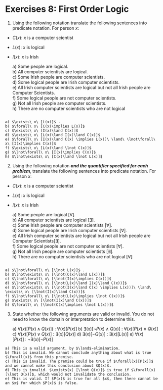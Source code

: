 # Exercises 8: First Order Logic
1. Using the following notation translate the following sentences into predicate notation. For person $x$:
- $C(x)$: $x$ is a computer scientist
- $L(x)$: $x$ is logical
- $I(x)$: $x$ is Irish

    a) Some people are logical.  
    b) All computer scientists are logical.  
    c) Some Irish people are computer scientists.  
    d) Some logical people are Irish computer scientists.  
    e) All Irish computer scientists are logical but not all Irish people are Computer Scientists.  
    f) Some logical people are not computer scientists.  
    g) Not all Irish people are computer scientists.  
    h) There are no computer scientists who are not logical

```{dropdown} **Solutions**

a) $\exists\ x\ [L(x)]$ . 
b) $\forall\ x\ [C(x)\implies L(x)]$  
c) $\exists\ x\ [I(x)\land C(x)]$  
d) $\exists\ x\ [L(x)\land I(x)\land C(x)]$  
e) $\forall\ x\ [I(x)\land C(x) \implies L(x)]\ \land\ \lnot\forall\ x\ [I(x)\implies C(x)]$    
f) $\exists\ x\ [L(x)\land \lnot C(x)]$  
g) $\lnot\forall\ x\ [I(x)\implies C(x)]$  
h) $\lnot\exists\ x\ [C(x)\land \lnot L(x)]$  
```

2. Using the following notation ***and the quantifier specified for each problem***, translate the following sentences into predicate notation. For person $x$:
- $C(x)$: $x$ is a computer scientist
- $L(x)$: $x$ is logical
- $I(x)$: $x$ is Irish

    a) Some people are logical [$\forall$].  
    b) All computer scientists are logical [$\exists$].  
    c) Some Irish people are computer scientists [$\forall$].  
    d) Some logical people are Irish computer scientists [$\forall$].  
    e) All Irish computer scientists are logical but not all Irish people are Computer Scientists[$\exists$].  
    f) Some logical people are not computer scientists [$\forall$].  
    g) Not all Irish people are computer scientists [$\exists$].  
    h) There are no computer scientists who are not logical [$\forall$]

```{dropdown}**Solutions**

a) $\lnot\forall\ x\ [\lnot L(x)]$ . 
b) $\lnot\exists\ x\ [\lnot(C(x)\land L(x))]$  
c) $\lnot\forall\ x\ [\lnot(I(x)\implies C(x))]$  
d) $\lnot\forall\ x\ [\lnot(L(x)\land I(x)\land C(x))]$  
e) $\lnot\exists\ x\ [\lnot(I(x)\land C(x) \implies L(x))]\ \land\ \exists\ x\ [\lnot(I(x)\land C(x))]$    
f) $\lnot\forall\ x\ [\lnot(L(x)\implies \lnot C(x))]$  
g) $\exists\ x\ [\lnot(I(x)\and C(x))]$  
h) $\forall\ x\ [\lnot(C(x)\implies \lnot L(x))]$
```
3. State whether the following arguments are valid or invalid. You do not need to know the domain or interpretation to determine this.

    a) $\forall(x) [P(x)\land Q(x)])\ :\ \forall(x) [P(x)]$
    b) $\exists(x) [\lnot P(x)\land Q(x)]\ :\ \forall (x) [P(x)\lor Q(x)]$
    c) $\forall(x) [P(x)\lor Q(x)]\ :\ \exists(x) [Q(x)]$
    d) $\exists(x) [\lnot Q(x)]\ :\ \exists(x) [L(x)]$
    e) $\forall(x) [P(x)]\ :\ \lnot\exists(x)[\lnot P(x)]$

```{dropdown} **Solutions**
a) This is a valid argument, by $\land$-elimination.
b) This is invalid. We cannot conclude anything about what is true $\forall(x)$ from this premise.
c) This is invalid. The premise could be true if $\forall(x)[P(x)]$ and we cannot make this conclusion about $Q(x)$.
d) This is invalid. $\exists(x) [\lnot Q(x)]$ is true if $\forall(x) [\lnot Q(x)]$, which would not invalidate the conclusion.
e) This is valid. If $P(x)$ is true for all $x$, then there cannot be an $x$ for which $P(x)$ is false.
```
